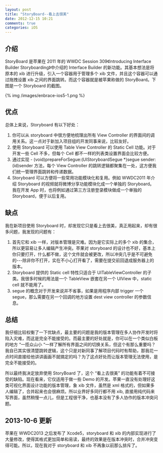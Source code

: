 ```yaml
---
layout: post
title: "StoryBoard--看上去很美"
date: 2012-12-15 10:21
comments: true
categories: iOS
---
```


## 介绍
StoryBoard 是苹果在 2011 年的 WWDC Session 309《Introducing Interface Builder Storyboarding》中介绍的 Interface Builder 的新功能。其基本想法是将原本的 xib 进行升级，引入一个容器用于管理多个 xib 文件，并且这个容器可以通过拖拽设置 xib 之间的界面跳转。而这个容器就是被苹果称做的 StoryBoard。下图是一个 Storyboard 的截图。

{% img /images/enbrace-ios5-1.png %}

<!-- more -->

## 优点

总体上来说，Storyboard 有以下好处：

 1. 你可以从 storyboard 中很方便地梳理出所有 View Controller 的界面间的调用关系。这一点对于新加入项目组的开发同事来说，比较友好。
 2. 使用 Storyboard 可以使用 Table View Controller 的 Static Cell 功能。对于开发一些 Cell 不多，但每个 Cell 都不一样的列表类设置界面会比较方便。
 3. 通过实现 - (void)prepareForSegue:(UIStoryboardSegue *)segue sender:(id)sender 方法，每个 View Controller 的跳转逻辑都聚集在一处，这方便我们统一管理界面跳转和传递数据。
 4. Storyboard 可以方便将一些常用功能模块化和复用。例如 WWDC2011 年介绍 Storyboard 的视频就将微博分享功能模块化成一个单独的 Storyboard。我在开发 App 时，也将例如通过第三方注册登录模块做成一个单独的 Storyboard，便于以后复用。

## 缺点

我在新项目使用 Storyboard 时，却发现它只是看上去很美，真正用起来，却有很多问题，我发现的问题有：

 1. 首先它和 xib 一样，对版本管理是灾难。因为是它实际上的多个 xib 的集合，所以更容易让多人编辑产生冲突。苹果对 storyboard 的设计也不好，基本上你只要打开，什么都不做，这个文件就会被更改，所以冲突几乎是不可避免的---除非你不打开，实在不小心打开看了，需要在提交前回退成服务器上的版本。
 2. Storyboard 提供的 Static cell 特性只适合于 UITableViewController 的子类。我很多时候的用法是一个 TableView 嵌套在另一个 UIView 中，static cell 就不能用了。
 3. segue 的概念对于开发来说并不省事，如果是用程序内部 trigger 一个 segue，那么需要在另一个回调的地方设置 dest view controller 的参数信息。

## 总结

我仔细比较权衡了一下优缺点，最主要的问题是我的版本管理在多人协作开发时将陷入灾难，而这是完全不能接受的。而最主要的好处就是，你可以在一个类似白板的地方 “一揽众山小 “一样了解所有界面之间的切换关系，但这个有那么重要吗？我自已其实很清楚跳转逻辑，这个只是对新同事了解项目代码时有帮助，那我花一点时间直接给他讲讲画画不就搞定的吗？为了这点好处而让版本管理无法使用，是完全不能接受的。

所以最终我决定放弃使用 StoryBoard 了，这个 “看上去很美” 的功能有着不可接受的缺陷。现在看来，它仅适用于做一些 Demo 的开发。苹果一直没有处理好这类可视化界面设计功能的版本管理，象 xib 文件，虽然是 xml 格式的，但如果多人编辑了，合并起来也会很麻烦。所以业界好多同行都不用 xib, 直接用纯代码来写界面，虽然稍慢一点儿，但是工程很干净，也基本没有了多人协作的版本冲突问题。

## 2013-10-6 更新

苹果在 WWDC2013 之后发布了 Xcode5，storyboard 和 xib 的内部实现进行了大量修改，使得其格式更加简单和易读，最终的效果是在版本冲突时，合并冲突变得可能。所以，现在我对于 storyboard 和 xib 不再象以前那么排斥了。








